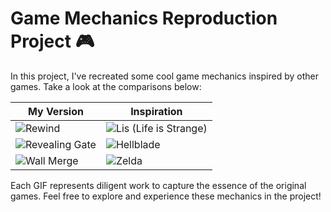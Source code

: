 # Game Mechanics Reproduction Project 🎮

In this project, I've recreated some cool game mechanics inspired by other games. Take a look at the comparisons below:

| My Version                                        | Inspiration                                        |
| ------------------------------------------------- | --------------------------------------------------- |
| ![Rewind](https://github.com/Le0-Pa1va/GifsCTF/blob/main/Rewind.gif)            | ![Lis (Life is Strange)](https://github.com/Le0-Pa1va/GifsCTF/blob/main/References/Lis.gif)          |
| ![Revealing Gate](https://github.com/Le0-Pa1va/GifsCTF/blob/main/RevealingGate.gif) | ![Hellblade](https://github.com/Le0-Pa1va/GifsCTF/blob/main/References/Hellblade.gif)          |
| ![Wall Merge](https://github.com/Le0-Pa1va/GifsCTF/blob/main/WallMerge.gif)        | ![Zelda](https://github.com/Le0-Pa1va/GifsCTF/blob/main/References/Zelda.gif)          |

Each GIF represents diligent work to capture the essence of the original games. Feel free to explore and experience these mechanics in the project!

